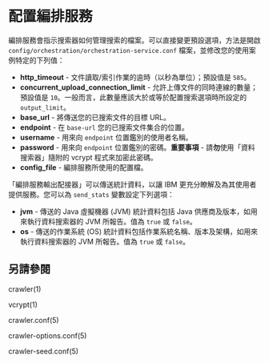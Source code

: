 # 配置編排服務
編排服務會指示搜索器如何管理搜索的檔案。可以直接變更預設選項，方法是開啟 `config/orchestration/orchestration-service.conf` 檔案，並修改您的使用案例特定的下列值：

*  **http_timeout** - 文件讀取/索引作業的逾時（以秒為單位）；預設值是 `585`。
*  **concurrent_upload_connection_limit** - 允許上傳文件的同時連線的數量；預設值是 `10`。一般而言，此數量應該大於或等於配置搜索選項時所設定的 `output_limit`。
*  **base_url** - 將傳送您的已搜索文件的目標 URL。
*  **endpoint** - 在 `base-url` 您的已搜索文件集合的位置。
*  **username** - 用來向 `endpoint` 位置鑑別的使用者名稱。
*  **password** - 用來向 `endpoint` 位置鑑別的密碼。**重要事項** - 請**勿**使用「資料搜索器」隨附的 vcrypt 程式來加密此密碼。
*  **config_file** - 編排服務所使用的配置檔。

「編排服務輸出配接器」可以傳送統計資料，以讓 IBM 更充分瞭解及為其使用者提供服務。您可以為 `send_stats` 變數設定下列選項：
*  **jvm** - 傳送的 Java 虛擬機器 (JVM) 統計資料包括 Java 供應商及版本，如用來執行資料搜索器的 JVM 所報告。值為 `true` 或 `false`。
*  **os** - 傳送的作業系統 (OS) 統計資料包括作業系統名稱、版本及架構，如用來執行資料搜索器的 JVM 所報告。值為 `true` 或 `false`。

## 另請參閱

crawler(1)

vcrypt(1)

crawler.conf(5)

crawler-options.conf(5)

crawler-seed.conf(5)

